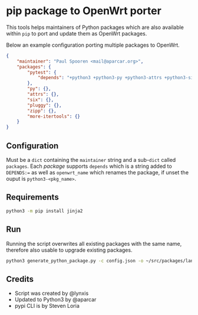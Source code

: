 # pip package to OpenWrt porter

This tools helps maintainers of Python packages which are also available within
`pip` to port and update them as OpenWrt packages.

Below an example configuration porting multiple packages to OpenWrt.

```json
{
    "maintainer": "Paul Spooren <mail@aparcar.org>",
    "packages": {
        "pytest": {
            "depends": "+python3 +python3-py +python3-attrs +python3-six +python3-pluggy +python3-zipp +python3-more-itertools +python3-setuptools"
        },
        "py": {},
        "attrs": {},
        "six": {},
        "pluggy": {},
        "zipp": {},
        "more-itertools": {}
    }
}
```

## Configuration

Must be a `dict` containing the `maintainer` string and a sub-`dict` called
`packages`. Each *package* supports `depends` which is a string added to
`DEPENDS:=` as well as `openwrt_name` which renames the package, if unset the
ouput is `python3-<pkg_name>`.

## Requirements

```sh
python3 -m pip install jinja2
```

## Run

Running the script overwrites all existing packages with the same name,
therefore also usable to upgrade existing packages.

```sh
python3 generate_python_package.py -c config.json -o ~/src/packages/lang/python/
```

## Credits

* Script was created by @lynxis
* Updated to Python3 by @aparcar
* pypi CLI is by Steven Loria

